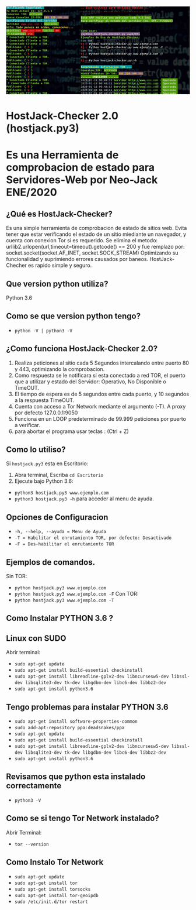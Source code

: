 ![alt text](https://raw.githubusercontent.com/neo-jack-official/FastJack/master/img/vista01.png)
# HostJack-Checker 2.0 (hostjack.py3)
# Es una Herramienta de comprobacion de estado para Servidores-Web por Neo-Jack ENE/2020

## ¿Qué es HostJack-Checker?
Es una simple herramienta de comprobacion de estado de sitios web.
Evita tener que estar verificando el estado de un sitio miediante un navegador, y cuenta con conexion Tor si es requerido.
Se elimina el metodo: urllib2.urlopen(url,timeout=timeout).getcode() == 200
y fue remplazo por: socket.socket(socket.AF_INET, socket.SOCK_STREAM)
Optimizando su funcionalidad y suprimiendo errores causados por baneos.
HostJack-Checher es rapido simple y seguro.

## Que version python utiliza?
Python 3.6

## Como se que version python tengo?
* `python -V | python3 -V`

## ¿Como funciona HostJack-Checker 2.0?
1. Realiza peticiones al sitio cada 5 Segundos intercalando entre puerto 80 y 443, optimizando la comprobacion.
2. Como respuesta se le notificara si esta conectado a red TOR, el puerto que a utilizar y estado del Servidor: Operativo, No Disponible o TimeOUT.
3. El tiempo de espera es de 5 segundos entre cada puerto, y 10 segundos a la respuesta TimeOUT.
4. Cuenta con acceso a Tor Network mediante el argumento (-T). A proxy por defecto 127.0.0.1:9050
5. Funciona en un LOOP predeterminado de 99.999 peticiones por puerto a verificar.
6. para abortar el programa usar teclas : (Ctrl + Z)

## Como lo utiliso?

Si `hostjack.py3` esta en Escritorio:
1) Abra terminal, Escriba `cd Escritorio`
2) Ejecute bajo Python 3.6:
* `python3 hostjack.py3 www.ejemplo.com` 
* `python3 hostjack.py3 -h` para acceder al menu de ayuda.

## Opciones de Configuracion

* `-h, --help, --ayuda = Menu de Ayuda`
* `-T = Habilitar el enrutamiento TOR, por defecto: Desactivado`
* `-F = Des-habilitar el enrutamiento TOR`

## Ejemplos de comandos.

  Sin TOR:
* `python hostjack.py3 www.ejemplo.com`
* `python hostjack.py3 www.ejemplo.com -F`
  Con TOR:
* `python hostjack.py3 www.ejemplo.com -T`

## Como Instalar PYTHON 3.6 ?
## Linux con SUDO

Abrir terminal:
* `sudo apt-get update`
* `sudo apt-get install build-essential checkinstall`
* `sudo apt-get install libreadline-gplv2-dev libncursesw5-dev libssl-dev libsqlite3-dev tk-dev libgdbm-dev libc6-dev libbz2-dev`
* `sudo apt-get install python3.6`

## Tengo problemas para instalar PYTHON 3.6
* `sudo apt-get install software-properties-common`
* `sudo add-apt-repository ppa:deadsnakes/ppa`
* `sudo apt-get update`
* `sudo apt-get install build-essential checkinstall`
* `sudo apt-get install libreadline-gplv2-dev libncursesw5-dev libssl-dev libsqlite3-dev tk-dev libgdbm-dev libc6-dev libbz2-dev`
* `sudo apt-get install python3.6`

## Revisamos que python esta instalado correctamente
* `python3 -V`

## Como se si tengo Tor Network instalado?
Abrir Terminal:
* `tor --version`

## Como Instalo Tor Network
* `sudo apt-get update`
* `sudo apt-get install tor`
* `sudo apt-get install torsocks`
* `sudo apt-get install tor-geoipdb`
* `sudo /etc/init.d/tor restart`

